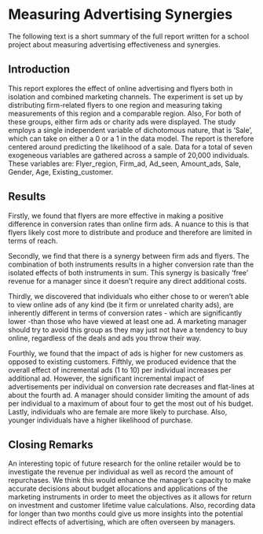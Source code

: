 # Measuring Advertising Synergies 

The following text is a short summary of the full report written for a school project
about measuring advertising effectiveness and synergies.

## Introduction

This report explores the effect of online advertising and flyers both in isolation and combined
marketing channels. The experiment is set up by distributing firm-related flyers to one region
and measuring taking measurements of this region and a comparable region. Also, For both
of these groups, either firm ads or charity ads were displayed. The study employs a single
independent variable of dichotomous nature, that is ‘Sale’, which can take on either a 0 or a 1
in the data model. The report is therefore centered around predicting the likelihood of a sale.
Data for a total of seven exogeneous variables are gathered across a sample of 20,000
individuals. These variables are: Flyer_region, Firm_ad, Ad_seen, Amount_ads, Sale,
Gender, Age, Existing_customer.

## Results

Firstly, we found that flyers are more effective in making a positive difference in conversion
rates than online firm ads. A nuance to this is that flyers likely cost more to distribute and
produce and therefore are limited in terms of reach. 

Secondly, we find that there is a synergy between firm ads and flyers. The combination of both instruments results in a higher
conversion rate than the isolated effects of both instruments in sum. This synergy is basically
‘free’ revenue for a manager since it doesn’t require any direct additional costs. 

Thirdly, we discovered that individuals who either chose to or weren’t able to view online ads of any kind
(be it firm or unrelated charity ads), are inherently different in terms of conversion rates -
which are significantly lower -than those who have viewed at least one ad. A marketing manager should try to 
avoid this group as they may just not have a tendency to buy online,
regardless of the deals and ads you throw their way. 

Fourthly, we found that the impact of ads is higher for new customers as opposed to existing customers. Fifthly, we produced evidence 
that the overall effect of incremental ads (1 to 10) per individual increases per additional ad.
However, the significant incremental impact of advertisements per individual on conversion
rate decreases and flat-lines at about the fourth ad. A manager should consider limiting the
amount of ads per individual to a maximum of about four to get the most out of his budget.
Lastly, individuals who are female are more likely to purchase. Also, younger individuals
have a higher likelihood of purchase.

## Closing Remarks

An interesting topic of future research for the online retailer would be to investigate the
revenue per individual as well as record the amount of repurchases. We think this would
enhance the manager’s capacity to make accurate decisions about budget allocations and
applications of the marketing instruments in order to meet the objectives as it allows for
return on investment and customer lifetime value calculations. Also, recording data for longer
than two months could give us more insights into the potential indirect effects of advertising,
which are often overseen by managers.
